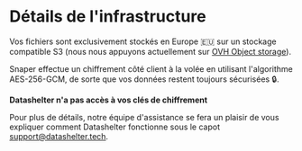 # Détails de l'infrastructure

Vos fichiers sont exclusivement stockés en Europe 🇪🇺 sur un stockage compatible S3 (nous nous appuyons actuellement sur [OVH Object storage](https://www.ovhcloud.com/fr/public-cloud/object-storage/)).

Snaper effectue un chiffrement côté client à la volée en utilisant l'algorithme AES-256-GCM, de sorte que vos données restent toujours sécurisées 🔒.

**Datashelter n'a pas accès à vos clés de chiffrement**

Pour plus de détails, notre équipe d'assistance se fera un plaisir de vous expliquer comment Datashelter fonctionne sous le capot [support@datashelter.tech](mailto:support@datashelter.tech).